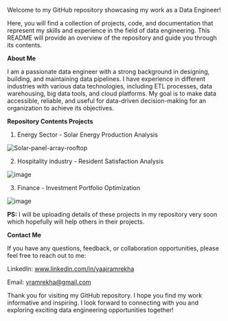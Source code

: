 Welcome to my GitHub repository showcasing my work as a Data Engineer! 

Here, you will find a collection of projects, code, and documentation that represent my skills and experience in the field of data engineering. 
This README will provide an overview of the repository and guide you through its contents.

**About Me**

I am a passionate data engineer with a strong background in designing, building, and maintaining data pipelines. 
I have experience in different industries with various data technologies, including ETL processes, data warehousing, big data tools, and cloud platforms. 
My goal is to make data accessible, reliable, and useful for data-driven decision-making for an organization to achieve its objectives.

**Repository Contents
Projects**

1. Energy Sector - Solar Energy Production Analysis
   
![Solar-panel-array-rooftop](https://github.com/yramrekha/yramrekha/assets/146571257/15bde0e8-0639-4d2c-a32a-f6ea95433681)

2. Hospitality industry - Resident Satisfaction Analysis
   
![image](https://github.com/yramrekha/yramrekha/assets/146571257/4ac47935-fb51-408c-83bd-fe1400d5107d)

3. Finance - Investment Portfolio Optimization
   
![image](https://github.com/yramrekha/yramrekha/assets/146571257/9fafacd9-c4c6-4123-b9c1-9a5c1b87d1f1)

   
**PS:** I will be uploading details of these projects in my repository very soon which hopefully will help others in their projects.

**Contact Me**

If you have any questions, feedback, or collaboration opportunities, please feel free to reach out to me:

LinkedIn: www.linkedin.com/in/yaajramrekha

Email: yramrekha@gmail.com

Thank you for visiting my GitHub repository. I hope you find my work informative and inspiring. 
I look forward to connecting with you and exploring exciting data engineering opportunities together!



<!---
yramrekha/yramrekha is a ✨ special ✨ repository because its `README.md` (this file) appears on your GitHub profile.
You can click the Preview link to take a look at your changes.
--->
